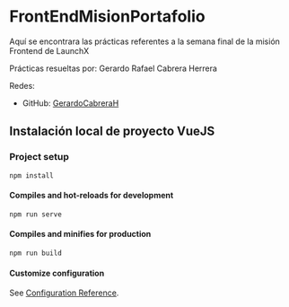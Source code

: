 # FrontEndMisionPortafolio

Aquí se encontrara las prácticas referentes a la semana final de la misión Frontend de LaunchX

Prácticas resueltas por: Gerardo Rafael Cabrera Herrera

<!--[Pagina de la practica](http://practicas.celtech.com.mx/)-->

Redes:
* GitHub: [GerardoCabreraH](https://github.com/GerardoCabreraH)

## Instalación local de proyecto VueJS

### Project setup
```
npm install
```

#### Compiles and hot-reloads for development
```
npm run serve
```

#### Compiles and minifies for production
```
npm run build
```

#### Customize configuration
See [Configuration Reference](https://cli.vuejs.org/config/).
